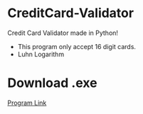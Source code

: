 # CreditCard-Validator
Credit Card Validator made in Python!

- This program only accept 16 digit cards.
- Luhn Logarithm

# Download .exe

[Program Link](http://www.mediafire.com/file/7dj3irupderu1jk/Credit_Card_Validator.rar)
